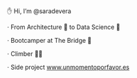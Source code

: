 ✋ Hi, I’m @saradevera

· From Architecture 📐 to Data Science 🧪

· Bootcamper at The Bridge 🌉

· Climber 🧗‍♀️

· Side project www.unmomentoporfavor.es

<!---
saradevera/saradevera is a ✨ special ✨ repository because its `README.md` (this file) appears on your GitHub profile.
You can click the Preview link to take a look at your changes.
--->
